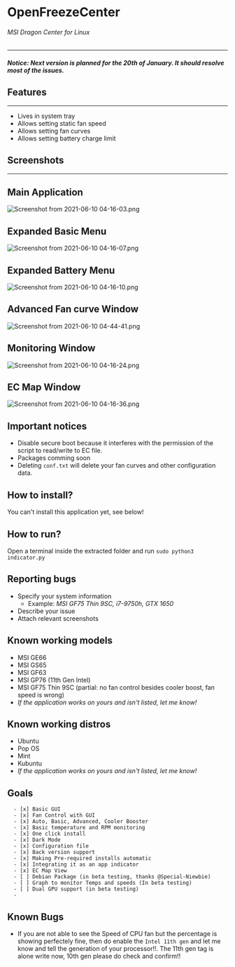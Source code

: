 # OpenFreezeCenter
###### *MSI Dragon Center for Linux*
---
##### Notice: Next version is planned for the 20th of January. It should resolve most of the issues.

## Features
---
- Lives in system tray
- Allows setting static fan speed
- Allows setting fan curves
- Allows setting battery charge limit

## Screenshots
---
## Main Application
![Screenshot from 2021-06-10 04-16-03.png](https://github.com/YoCodingMonster/OpenFreezeCenter/blob/a9af1fe3d027d6e2af8ceef4a0c62e2735c12e83/Screenshot%20from%202021-06-10%2004-16-03.png)

## Expanded Basic Menu
![Screenshot from 2021-06-10 04-16-07.png](https://github.com/YoCodingMonster/OpenFreezeCenter/blob/a9af1fe3d027d6e2af8ceef4a0c62e2735c12e83/Screenshot%20from%202021-06-10%2004-16-07.png)

## Expanded Battery Menu
![Screenshot from 2021-06-10 04-16-10.png](https://github.com/YoCodingMonster/OpenFreezeCenter/blob/a9af1fe3d027d6e2af8ceef4a0c62e2735c12e83/Screenshot%20from%202021-06-10%2004-16-10.png)

## Advanced Fan curve Window
![Screenshot from 2021-06-10 04-44-41.png](https://github.com/YoCodingMonster/OpenFreezeCenter/blob/f1905b95af32f66c629c22eb68a1ce6130c9164f/Screenshot%20from%202021-06-10%2004-44-41.png)

## Monitoring Window
![Screenshot from 2021-06-10 04-16-24.png](https://github.com/YoCodingMonster/OpenFreezeCenter/blob/a9af1fe3d027d6e2af8ceef4a0c62e2735c12e83/Screenshot%20from%202021-06-10%2004-16-24.png)

## EC Map Window
![Screenshot from 2021-06-10 04-16-36.png](https://github.com/YoCodingMonster/OpenFreezeCenter/blob/a9af1fe3d027d6e2af8ceef4a0c62e2735c12e83/Screenshot%20from%202021-06-10%2004-16-36.png)


## Important notices
- Disable secure boot because it interferes with the permission of the script to read/write to EC file.
- Packages comming soon
- Deleting `conf.txt` will delete your fan curves and other configuration data.

## How to install?
You can't install this application yet, see below!

## How to run?
Open a terminal inside the extracted folder and run `sudo python3 indicator.py`

## Reporting bugs
- Specify your system information
  - Example: *MSI GF75 Thin 9SC, i7-9750h, GTX 1650*
- Describe your issue
- Attach relevant screenshots

## Known working models
- MSI GE66
- MSI GS65
- MSI GF63
- MSI GP76 (11th Gen Intel)
- MSI GF75 Thin 9SC (partial: no fan control besides cooler boost, fan speed is wrong)
- *If the application works on yours and isn't listed, let me know!*

## Known working distros
- Ubuntu
- Pop OS
- Mint
- Kubuntu
- *If the application works on yours and isn't listed, let me know!*

## Goals
```
  - [x] Basic GUI
  - [x] Fan Control with GUI
  - [x] Auto, Basic, Advanced, Cooler Booster
  - [x] Basic temperature and RPM monitoring
  - [x] One click install
  - [x] Dark Mode
  - [x] Configuration file
  - [x] Back version support
  - [x] Making Pre-required installs automatic
  - [x] Integrating it as an app indicator
  - [x] EC Map View
  - [ ] Debian Package (in beta testing, thanks @Special-Niewbie)
  - [ ] Graph to monitor Temps and speeds (In beta testing)
  - [ ] Dual GPU support (in beta testing)
  - 
```
## Known Bugs
- If you are not able to see the Speed of CPU fan but the percentage is showing perfectely fine, then do enable the ```Intel 11th gen``` and let me know and tell the generation of your processor!!. The 11th gen tag is alone write now, 10th gen please do check and confirm!!
